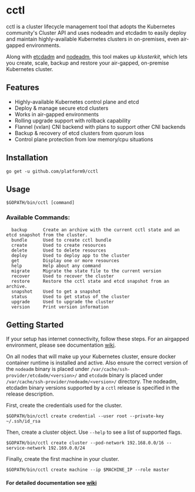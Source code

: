 # cctl

cctl is a cluster lifecycle management tool that adopts the Kubernetes community's Cluster API and uses nodeadm and etcdadm to easily deploy and maintain highly-available Kubernetes clusters in on-premises, even air-gapped environments.  

Along with [etcdadm](https://github.com/kubernetes-sigs/etcdadm) and [nodeadm](https://github.com/platform9/nodeadm), this tool makes up _klusterkit_, which lets you create, scale, backup and restore your air-gapped, on-premise Kubernetes cluster.

## Features
* Highly-available Kubernetes control plane and etcd
* Deploy & manage secure etcd clusters
* Works in air-gapped environments
* Rolling upgrade support with rollback capability
* Flannel (vxlan) CNI backend with plans to support other CNI backends
* Backup & recovery of etcd clusters from quorum loss
* Control plane protection from low memory/cpu situations

## Installation
```
go get -u github.com/platform9/cctl
```
## Usage
```
$GOPATH/bin/cctl [command]
```
### Available Commands: 
```
  backup      Create an archive with the current cctl state and an etcd snapshot from the cluster.
  bundle      Used to create cctl bundle
  create      Used to create resources
  delete      Used to delete resources
  deploy      Used to deploy app to the cluster
  get         Display one or more resources
  help        Help about any command
  migrate     Migrate the state file to the current version
  recover     Used to recover the cluster
  restore     Restore the cctl state and etcd snapshot from an archive.
  snapshot    Used to get a snapshot
  status      Used to get status of the cluster
  upgrade     Used to upgrade the cluster
  version     Print version information
```

## Getting Started 

If your setup has internet connectivity, follow these steps. For an airgapped environment, please see documentation [wiki](https://github.com/platform9/cctl/wiki).

On all nodes that will make up your Kubernetes cluster, ensure docker container runtime is installed and active. Also ensure the correct version of the `nodeadm` binary is placed under `/var/cache/ssh-provider/etcdadm/<version>/` and `etcdadm` binary is placed under `/var/cache/ssh-provider/nodeadm/<version>/` directory. The nodeadm, etcdadm binary versions supported by a `cctl` release is specified in the release description. 

First, create the credentials used for the cluster.
```
$GOPATH/bin/cctl create credential --user root --private-key ~/.ssh/id_rsa
```

Then, create a cluster object. Use `--help` to see a list of supported flags. 
```
$GOPATH/bin/cctl create cluster --pod-network 192.168.0.0/16 --service-network 192.169.0.0/24
```

Finally, create the first machine in your cluster.
```
$GOPATH/bin/cctl create machine --ip $MACHINE_IP --role master
```


#### For detailed documentation see [wiki](https://github.com/platform9/cctl/wiki)
